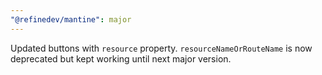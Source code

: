 ```yaml
---
"@refinedev/mantine": major
---
```


Updated buttons with `resource` property. `resourceNameOrRouteName` is now deprecated but kept working until next major version.
